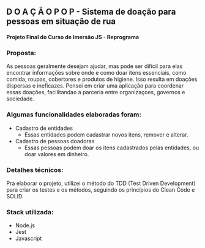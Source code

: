 
##  D O A Ç Ã O  P O P  - Sistema de doação para pessoas em situação de rua 


#### Projeto Final do Curso de Imersão JS - Reprograma

### Proposta: 
As pessoas geralmente desejam ajudar, mas pode ser difícil para elas encontrar informações sobre onde e como doar itens essenciais, como comida, roupas, cobertores e produtos de higiene. Isso resulta em doações dispersas e ineficazes. Pensei em criar uma aplicação para coordenar essas doações, facilitandao a parceria entre organizaçoes, governos e sociedade. 


### Algumas funcionalidades elaboradas foram: 
- Cadastro de entidades 
    - Essas entidades podem cadastrar novos itens, remover e alterar. 
- Cadastro de pessoas doadoras
    - Essas pessoas podem doar os itens cadastrados pelas entidades, ou doar valores em dinheiro. 

### Detalhes técnicos:
Pra elaborar o projeto, utilizei o método do TDD (Test Driven Development) para criar os testes e os métodos, seguindo os princípios do Clean Code e SOLID.

### Stack utilizada:
- Node.js
- Jest
- Javascript  
